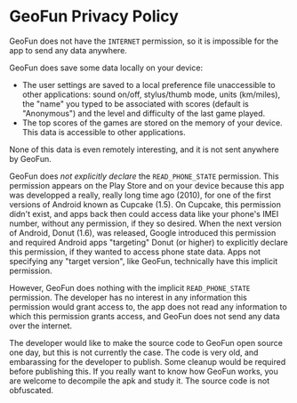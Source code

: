 GeoFun Privacy Policy
=====================

GeoFun does not have the `INTERNET` permission, so it is impossible for the app to send any data anywhere.

GeoFun does save some data locally on your device:
* The user settings are saved to a local preference file unaccessible to other applications: sound on/off, stylus/thumb mode, units (km/miles), the "name" you typed to be associated with scores (default is "Anonymous") and the level and difficulty of the last game played.
* The top scores of the games are stored on the memory of your device.  This data is accessible to other applications.

None of this data is even remotely interesting, and it is not sent anywhere by GeoFun.

GeoFun does *not* *explicitly declare* the `READ_PHONE_STATE` permission.  This permission appears on the Play Store and on your device because this app was developped a really, really long time ago (2010), for one of the first versions of Android known as Cupcake (1.5).  On Cupcake, this permission didn't exist, and apps back then could access data like your phone's IMEI number, without any permission, if they so desired. When the next version of Android, Donut (1.6), was released, Google introduced this permission and required Android apps "targeting" Donut (or higher) to explicitly declare this permission, if they wanted to access phone state data.  Apps not specifying any "target version", like GeoFun, technically have this implicit permission.

However, GeoFun does nothing with the implicit `READ_PHONE_STATE` permission. The developer has no interest in any information this permission would grant access to, the app does not read any information to which this permission grants access, and GeoFun does not send any data over the internet. 

The developer would like to make the source code to GeoFun open source one day, but this is not currently the case.  The code is very old, and embarassing for the developer to publish.  Some cleanup would be required before publishing this. If you really want to know how GeoFun works, you are welcome to decompile the apk and study it.  The source code is not obfuscated.


